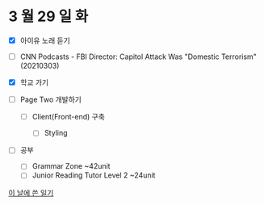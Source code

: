 # 3 월 29 일 화

- [x] 아이유 노래 듣기

- [ ] CNN Podcasts - FBI Director: Capitol Attack Was "Domestic Terrorism"(20210303)

- [x] 학교 가기

- [ ] Page Two 개발하기

  - [ ] Client(Front-end) 구축

    - [ ] Styling

- [ ] 공부

  - [ ] Grammar Zone ~42unit
  - [ ] Junior Reading Tutor Level 2 ~24unit

[이 날에 쓴 일기](../../../diary/2022/3/29.md)
